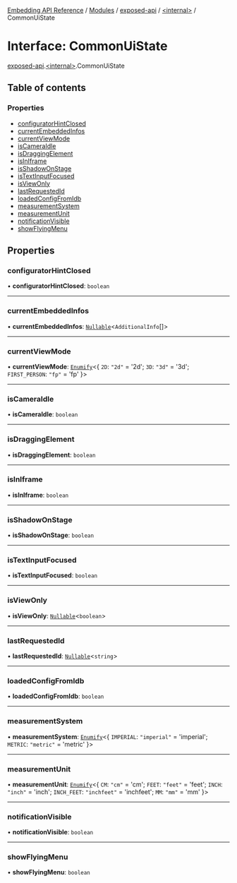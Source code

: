 [Embedding API Reference](../README.md) / [Modules](../modules/README.md) / [exposed-api](../modules/exposed_api.md) / [\<internal\>](../modules/exposed_api._internal_.md) / CommonUiState

# Interface: CommonUiState

[exposed-api](../modules/exposed_api.md).[\<internal\>](../modules/exposed_api._internal_.md).CommonUiState

## Table of contents

### Properties

- [configuratorHintClosed](exposed_api._internal_.CommonUiState.md#configuratorhintclosed)
- [currentEmbeddedInfos](exposed_api._internal_.CommonUiState.md#currentembeddedinfos)
- [currentViewMode](exposed_api._internal_.CommonUiState.md#currentviewmode)
- [isCameraIdle](exposed_api._internal_.CommonUiState.md#iscameraidle)
- [isDraggingElement](exposed_api._internal_.CommonUiState.md#isdraggingelement)
- [isInIframe](exposed_api._internal_.CommonUiState.md#isiniframe)
- [isShadowOnStage](exposed_api._internal_.CommonUiState.md#isshadowonstage)
- [isTextInputFocused](exposed_api._internal_.CommonUiState.md#istextinputfocused)
- [isViewOnly](exposed_api._internal_.CommonUiState.md#isviewonly)
- [lastRequestedId](exposed_api._internal_.CommonUiState.md#lastrequestedid)
- [loadedConfigFromIdb](exposed_api._internal_.CommonUiState.md#loadedconfigfromidb)
- [measurementSystem](exposed_api._internal_.CommonUiState.md#measurementsystem)
- [measurementUnit](exposed_api._internal_.CommonUiState.md#measurementunit)
- [notificationVisible](exposed_api._internal_.CommonUiState.md#notificationvisible)
- [showFlyingMenu](exposed_api._internal_.CommonUiState.md#showflyingmenu)

## Properties

### configuratorHintClosed

• **configuratorHintClosed**: `boolean`

___

### currentEmbeddedInfos

• **currentEmbeddedInfos**: [`Nullable`](../modules/exposed_api._internal_.md#nullable)\<`AdditionalInfo`[]\>

___

### currentViewMode

• **currentViewMode**: [`Enumify`](../modules/exposed_api._internal_.md#enumify)\<\{ `2D`: ``"2d"`` = '2d'; `3D`: ``"3d"`` = '3d'; `FIRST_PERSON`: ``"fp"`` = 'fp' }\>

___

### isCameraIdle

• **isCameraIdle**: `boolean`

___

### isDraggingElement

• **isDraggingElement**: `boolean`

___

### isInIframe

• **isInIframe**: `boolean`

___

### isShadowOnStage

• **isShadowOnStage**: `boolean`

___

### isTextInputFocused

• **isTextInputFocused**: `boolean`

___

### isViewOnly

• **isViewOnly**: [`Nullable`](../modules/exposed_api._internal_.md#nullable)\<`boolean`\>

___

### lastRequestedId

• **lastRequestedId**: [`Nullable`](../modules/exposed_api._internal_.md#nullable)\<`string`\>

___

### loadedConfigFromIdb

• **loadedConfigFromIdb**: `boolean`

___

### measurementSystem

• **measurementSystem**: [`Enumify`](../modules/exposed_api._internal_.md#enumify)\<\{ `IMPERIAL`: ``"imperial"`` = 'imperial'; `METRIC`: ``"metric"`` = 'metric' }\>

___

### measurementUnit

• **measurementUnit**: [`Enumify`](../modules/exposed_api._internal_.md#enumify)\<\{ `CM`: ``"cm"`` = 'cm'; `FEET`: ``"feet"`` = 'feet'; `INCH`: ``"inch"`` = 'inch'; `INCH_FEET`: ``"inchfeet"`` = 'inchfeet'; `MM`: ``"mm"`` = 'mm' }\>

___

### notificationVisible

• **notificationVisible**: `boolean`

___

### showFlyingMenu

• **showFlyingMenu**: `boolean`
